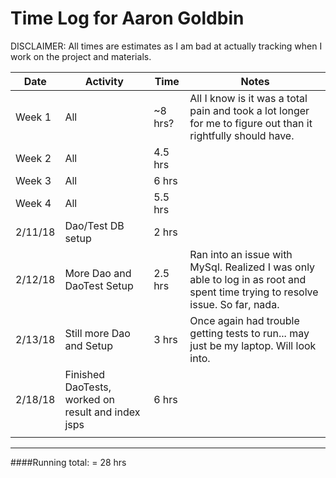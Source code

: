 # Time Log for Aaron Goldbin

DISCLAIMER: All times are estimates as I am bad at actually tracking when I work on the project and materials.

| Date | Activity | Time | Notes |
|------|----------|------|-------|
| Week 1 | All | ~8 hrs? | All I know is it was a total pain and took a lot longer for me to figure out than it rightfully should have.|
| Week 2 | All | 4.5 hrs | |
| Week 3 | All | 6 hrs | |
| Week 4 | All | 5.5 hrs | |
| 2/11/18 | Dao/Test DB setup | 2 hrs | |
| 2/12/18 | More Dao and DaoTest Setup| 2.5 hrs | Ran into an issue with MySql. Realized I was only able to log in as root and spent time trying to resolve issue. So far, nada. |
| 2/13/18 | Still more Dao and Setup| 3 hrs | Once again had trouble getting tests to run... may just be my laptop. Will look into. |
| 2/18/18 | Finished DaoTests, worked on result and index jsps | 6 hrs | |
| | | | 

---
####Running total: = 28 hrs